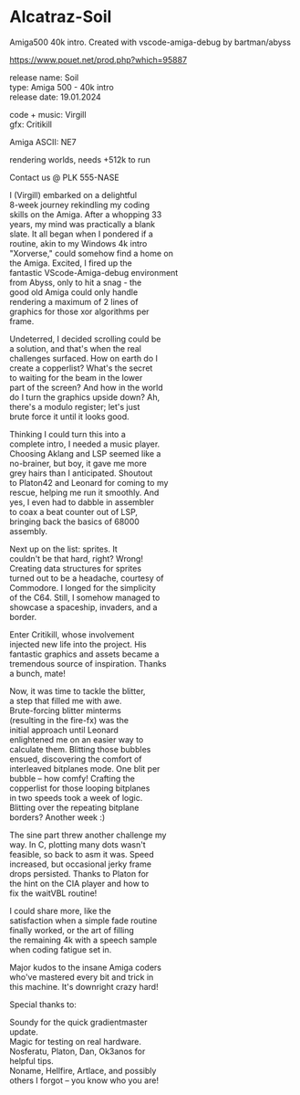 # Alcatraz-Soil
Amiga500 40k intro. Created with vscode-amiga-debug by bartman/abyss

https://www.pouet.net/prod.php?which=95887

   release name: Soil                         
           type: Amiga 500 - 40k intro        
   release date: 19.01.2024                   
                                              
   code + music: Virgill                      
            gfx: Critikill                    
                                              
   Amiga  ASCII: NE7                          
                                              
   rendering worlds,  needs +512k to run      
                                              
                                              
   Contact us @ PLK 555-NASE                  
                                              
   I  (Virgill) embarked   on a  delightful   
   8-week  journey  rekindling   my  coding   
   skills on the Amiga. After a whopping 33   
   years, my mind  was practically  a blank   
   slate. It all began when I pondered if a   
   routine,   akin  to  my Windows 4k intro   
   "Xorverse," could somehow find a home on   
   the  Amiga. Excited, I    fired  up  the   
   fantastic VScode-Amiga-debug environment   
   from Abyss, only  to   hit a snag  - the   
   good    old Amiga    could  only  handle   
   rendering   a  maximum   of 2   lines of   
   graphics for those   xor algorithms  per   
   frame.                                     
                                              
   Undeterred, I decided scrolling could be   
   a  solution, and  that's  when the  real   
   challenges surfaced. How on   earth do I   
   create  a copperlist? What's  the secret   
   to waiting for    the beam in  the lower   
   part of the screen? And how in the world   
   do  I turn the graphics upside down? Ah,   
   there's  a modulo   register; let's just   
   brute  force it until   it  looks  good.   
                                              
   Thinking   I could  turn    this into  a   
   complete intro, I needed a music player.   
   Choosing Aklang and  LSP seemed   like a   
   no-brainer,   but  boy,  it gave me more   
   grey hairs than  I anticipated. Shoutout   
   to Platon42 and Leonard for coming to my   
   rescue, helping me run  it smoothly. And   
   yes, I even had  to dabble  in assembler   
   to  coax a   beat counter  out   of LSP,   
   bringing   back  the    basics of  68000   
   assembly.                                  
                                              
   Next   up on  the    list:  sprites.  It   
   couldn't be   that  hard, right?  Wrong!   
   Creating   data  structures  for sprites   
   turned out to be a headache, courtesy of   
   Commodore. I longed  for the  simplicity   
   of the C64. Still, I  somehow managed to   
   showcase  a  spaceship, invaders,  and a   
   border.                                    
                                              
   Enter  Critikill,     whose  involvement   
   injected  new life into the project. His   
   fantastic graphics  and assets  became a   
   tremendous source of inspiration. Thanks   
   a bunch, mate!                             
                                              
   Now, it  was time to tackle the blitter,   
   a  step that   filled    me   with  awe.   
   Brute-forcing       blitter     minterms   
   (resulting  in   the  fire-fx)  was  the   
   initial   approach      until    Leonard   
   enlightened   me  on   an  easier way to   
   calculate them. Blitting  those  bubbles   
   ensued,  discovering   the  comfort   of   
   interleaved bitplanes mode. One blit per   
   bubble   –  how    comfy!  Crafting  the   
   copperlist  for those looping  bitplanes   
   in  two speeds    took a week  of logic.   
   Blitting  over  the  repeating  bitplane   
   borders? Another week :)                   
                                              
   The sine part threw another challenge my   
   way.  In C,  plotting  many dots  wasn't   
   feasible, so back to  asm  it was. Speed   
   increased,  but  occasional jerky  frame   
   drops persisted.  Thanks  to Platon  for   
   the  hint  on the  CIA player and how to   
   fix the waitVBL routine!                   
                                              
   I   could   share     more,   like   the   
   satisfaction when a  simple fade routine   
   finally  worked,  or  the art of filling   
   the  remaining  4k  with a speech sample   
   when coding fatigue set in.                
                                              
   Major  kudos to  the insane Amiga coders   
   who've mastered every bit  and trick  in   
   this machine. It's downright crazy hard!   
                                              
   Special thanks to:                         
                                              
   Soundy  for  the  quick   gradientmaster   
   update.                                    
   Magic   for  testing  on real  hardware.   
   Nosferatu,  Platon,  Dan,   Ok3anos  for   
   helpful tips.                              
   Noname, Hellfire, Artlace, and  possibly   
   others I forgot – you know who you are!    

